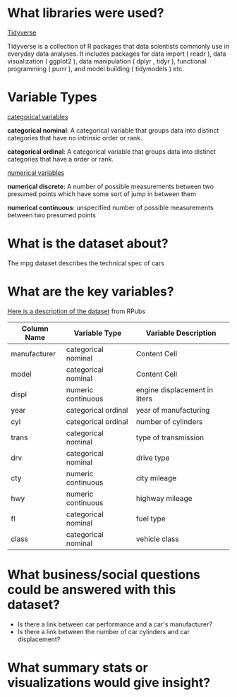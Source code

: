 # What libraries were used?

<ins> Tidyverse </ins>

Tidyverse is a collection of R packages that data scientists commonly use in everyday data analyses. It includes packages for data import ( readr ), data visualization ( ggplot2 ), data manipulation ( dplyr , tidyr ), functional programming ( purrr ), and model building ( tidymodels ) etc.

# Variable Types

<ins> categorical variables </ins>

**categorical nominal**: A categorical variable that groups data into distinct categories that have no intrinsic order or rank.

**categorical ordinal**: A categorical variable that groups data into distinct categories that have a order or rank.

<ins> numerical variables </ins>

**numerical discrete**: A number of possible measurements between two presumed points which have some sort of jump in between them

**numerical continuous**: unspecified number of possible measurements between two presumed points

# What is the dataset about?

The mpg dataset describes the technical spec of cars

# What are the key variables?

[Here is a description of the dataset](https://rpubs.com/shailesh/mpg-exploration) from RPubs

| Column Name  | Variable Type | Variable Description |
| ------------- | ------------- | ------------- |
| manufacturer  | categorical nominal  | Content Cell  |
| model  | categorical nominal  | Content Cell  |
| displ  | numeric continuous  | engine displacement in liters  |
| year  | categorical ordinal  | year of manufacturing  |
| cyl  | categorical ordinal  | number of cylinders  |
| trans  | categorical nominal  | type of transmission  |
| drv  | categorical nominal  | 	drive type  |
| cty  | numeric continuous  | city mileage |
| hwy  | numeric continuous  | highway mileage  |
| fl  | categorical nominal  | fuel type  |
| class  | categorical nominal  | vehicle class  |

# What business/social questions could be answered with this dataset?

* Is there a link between car performance and a car's manufacturer?
* Is there a link between the number of car cylinders and car displacement?

# What summary stats or visualizations would give insight?
